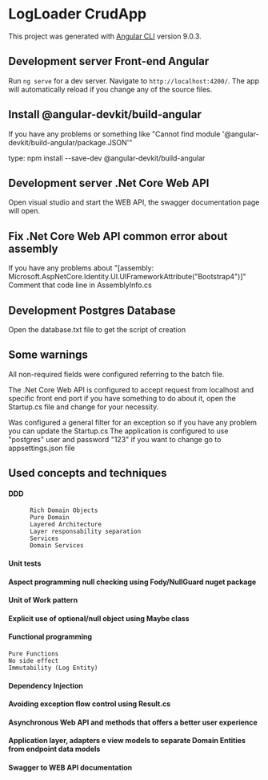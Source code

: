 # LogLoader CrudApp

This project was generated with [Angular CLI](https://github.com/angular/angular-cli) version 9.0.3.

## Development server Front-end Angular

Run `ng serve` for a dev server. Navigate to `http://localhost:4200/`. The app will automatically reload if you change any of the source files.

## Install @angular-devkit/build-angular

If you have any problems or something like "Cannot find module '@angular-devkit/build-angular/package.JSON'"

type: npm install --save-dev @angular-devkit/build-angular

## Development server .Net Core Web API
Open visual studio and start the WEB API, the swagger documentation page will open.

## Fix .Net Core Web API common error about assembly

If you have any problems about "[assembly: Microsoft.AspNetCore.Identity.UI.UIFrameworkAttribute("Bootstrap4")]"
Comment that code line in AssemblyInfo.cs

## Development Postgres Database
Open the database.txt file to get the script of creation



## Some warnings
All non-required fields were configured referring to the batch file.

The .Net Core Web API is configured to accept request from localhost and specific front end port if you have something to do about it, open the Startup.cs file and change for your necessity.

Was configured a general filter for an exception so if you have any problem you can update the Startup.cs
The application is configured to use "postgres" user and password "123" if you want to change go to appsettings.json file


## Used concepts and techniques

#### DDD
          Rich Domain Objects
          Pure Domain
          Layered Architecture
          Layer responsability separation
          Services
          Domain Services
	  
#### Unit tests
#### Aspect programming null checking using Fody/NullGuard nuget package
#### Unit of Work pattern
#### Explicit use of optional/null object using Maybe class
#### Functional programming
	Pure Functions
	No side effect
	Immutability (Log Entity)
#### Dependency Injection
#### Avoiding exception flow control using Result.cs
#### Asynchronous Web API and methods that offers a better user experience
#### Application layer, adapters e view models to separate Domain Entities from endpoint data models
#### Swagger to WEB API documentation
